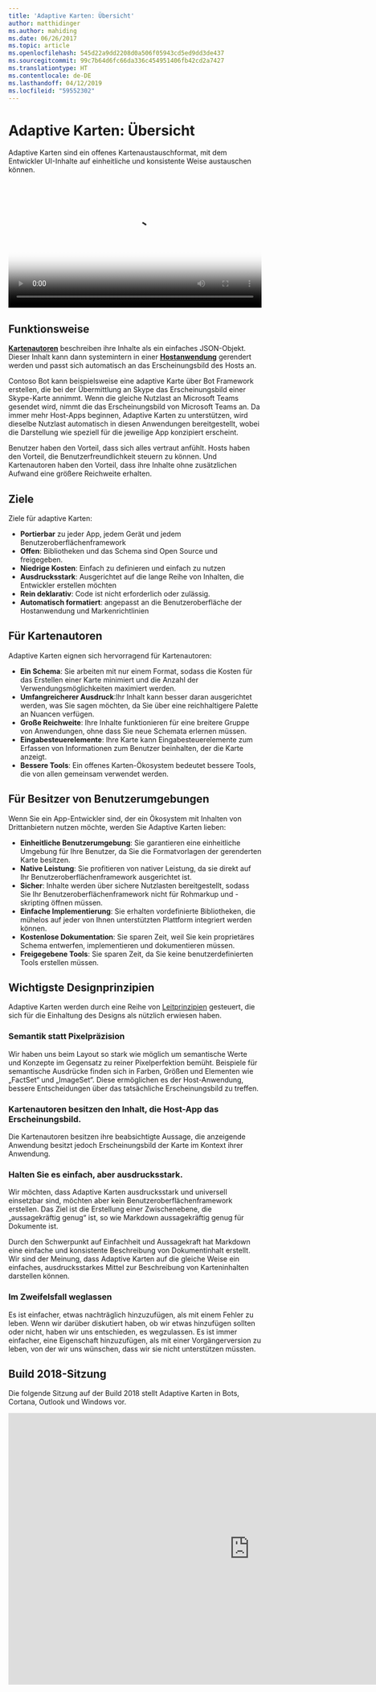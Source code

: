 ```yaml
---
title: 'Adaptive Karten: Übersicht'
author: matthidinger
ms.author: mahiding
ms.date: 06/26/2017
ms.topic: article
ms.openlocfilehash: 545d22a9dd2208d0a506f05943cd5ed9dd3de437
ms.sourcegitcommit: 99c7b64d6fc66da336c454951406fb42cd2a7427
ms.translationtype: HT
ms.contentlocale: de-DE
ms.lasthandoff: 04/12/2019
ms.locfileid: "59552302"
---
```

# <a name="adaptive-cards-overview"></a>Adaptive Karten: Übersicht 

Adaptive Karten sind ein offenes Kartenaustauschformat, mit dem Entwickler UI-Inhalte auf einheitliche und konsistente Weise austauschen können.

<video controls width="100%" poster="./content/videoposter.png">
    <source src="https://adaptivecardsblob.blob.core.windows.net/assets/AdaptiveCardsOverviewVideo.mp4" type="video/mp4">
</video>

## <a name="how-they-work"></a>Funktionsweise

[**Kartenautoren**](authoring-cards/getting-started.md) beschreiben ihre Inhalte als ein einfaches JSON-Objekt. Dieser Inhalt kann dann systemintern in einer [**Hostanwendung**](rendering-cards/getting-started.md) gerendert werden und passt sich automatisch an das Erscheinungsbild des Hosts an.

Contoso Bot kann beispielsweise eine adaptive Karte über Bot Framework erstellen, die bei der Übermittlung an Skype das Erscheinungsbild einer Skype-Karte annimmt. Wenn die gleiche Nutzlast an Microsoft Teams gesendet wird, nimmt die das Erscheinungsbild von Microsoft Teams an. Da immer mehr Host-Apps beginnen, Adaptive Karten zu unterstützen, wird dieselbe Nutzlast automatisch in diesen Anwendungen bereitgestellt, wobei die Darstellung wie speziell für die jeweilige App konzipiert erscheint.

Benutzer haben den Vorteil, dass sich alles vertraut anfühlt. Hosts haben den Vorteil, die Benutzerfreundlichkeit steuern zu können. Und Kartenautoren haben den Vorteil, dass ihre Inhalte ohne zusätzlichen Aufwand eine größere Reichweite erhalten.

## <a name="goals"></a>Ziele 

Ziele für adaptive Karten:

* **Portierbar** zu jeder App, jedem Gerät und jedem Benutzeroberflächenframework
* **Offen**: Bibliotheken und das Schema sind Open Source und freigegeben.
* **Niedrige Kosten**: Einfach zu definieren und einfach zu nutzen
* **Ausdrucksstark**: Ausgerichtet auf die lange Reihe von Inhalten, die Entwickler erstellen möchten
* **Rein deklarativ**: Code ist nicht erforderlich oder zulässig.
* **Automatisch formatiert**: angepasst an die Benutzeroberfläche der Hostanwendung und Markenrichtlinien

## <a name="for-card-authors"></a>Für Kartenautoren
Adaptive Karten eignen sich hervorragend für Kartenautoren:

* **Ein Schema**: Sie arbeiten mit nur einem Format, sodass die Kosten für das Erstellen einer Karte minimiert und die Anzahl der Verwendungsmöglichkeiten maximiert werden.
* **Umfangreicherer Ausdruck**:Ihr Inhalt kann besser daran ausgerichtet werden, was Sie sagen möchten, da Sie über eine reichhaltigere Palette an Nuancen verfügen.
* **Große Reichweite**: Ihre Inhalte funktionieren für eine breitere Gruppe von Anwendungen, ohne dass Sie neue Schemata erlernen müssen.
* **Eingabesteuerelemente**: Ihre Karte kann Eingabesteuerelemente zum Erfassen von Informationen zum Benutzer beinhalten, der die Karte anzeigt.
* **Bessere Tools**: Ein offenes Karten-Ökosystem bedeutet bessere Tools, die von allen gemeinsam verwendet werden.

## <a name="for-experience-owners"></a>Für Besitzer von Benutzerumgebungen
Wenn Sie ein App-Entwickler sind, der ein Ökosystem mit Inhalten von Drittanbietern nutzen möchte, werden Sie Adaptive Karten lieben:

* **Einheitliche Benutzerumgebung**: Sie garantieren eine einheitliche Umgebung für Ihre Benutzer, da Sie die Formatvorlagen der gerenderten Karte besitzen.
* **Native Leistung**: Sie profitieren von nativer Leistung, da sie direkt auf Ihr Benutzeroberflächenframework ausgerichtet ist.
* **Sicher**: Inhalte werden über sichere Nutzlasten bereitgestellt, sodass Sie Ihr Benutzeroberflächenframework nicht für Rohmarkup und -skripting öffnen müssen.
* **Einfache Implementierung**: Sie erhalten vordefinierte Bibliotheken, die mühelos auf jeder von Ihnen unterstützten Plattform integriert werden können. 
* **Kostenlose Dokumentation**: Sie sparen Zeit, weil Sie kein proprietäres Schema entwerfen, implementieren und dokumentieren müssen.
* **Freigegebene Tools**: Sie sparen Zeit, da Sie keine benutzerdefinierten Tools erstellen müssen.

## <a name="core-design-principles"></a>Wichtigste Designprinzipien 

Adaptive Karten werden durch eine Reihe von [Leitprinzipien](resources/principles.md) gesteuert, die sich für die Einhaltung des Designs als nützlich erwiesen haben. 

### <a name="semantic-instead-of-pixel-perfect"></a>Semantik statt Pixelpräzision
Wir haben uns beim Layout so stark wie möglich um semantische Werte und Konzepte im Gegensatz zu reiner Pixelperfektion bemüht. Beispiele für semantische Ausdrücke finden sich in Farben, Größen und Elementen wie „FactSet“ und „ImageSet“. Diese ermöglichen es der Host-Anwendung, bessere Entscheidungen über das tatsächliche Erscheinungsbild zu treffen.

### <a name="card-authors-own-the-content-host-app-owns-the-look-and-feel"></a>Kartenautoren besitzen den Inhalt, die Host-App das Erscheinungsbild.
Die Kartenautoren besitzen ihre beabsichtigte Aussage, die anzeigende Anwendung besitzt jedoch Erscheinungsbild der Karte im Kontext ihrer Anwendung.

### <a name="keep-it-simple-but-expressive"></a>Halten Sie es einfach, aber ausdrucksstark.
Wir möchten, dass Adaptive Karten ausdrucksstark und universell einsetzbar sind, möchten aber kein Benutzeroberflächenframework erstellen.  Das Ziel ist die Erstellung einer Zwischenebene, die „aussagekräftig genug“ ist, so wie Markdown aussagekräftig genug für Dokumente ist.

Durch den Schwerpunkt auf Einfachheit und Aussagekraft hat Markdown eine einfache und konsistente Beschreibung von Dokumentinhalt erstellt.  Wir sind der Meinung, dass Adaptive Karten auf die gleiche Weise ein einfaches, ausdrucksstarkes Mittel zur Beschreibung von Karteninhalten darstellen können.

### <a name="when-in-doubt-keep-it-out"></a>Im Zweifelsfall weglassen
Es ist einfacher, etwas nachträglich hinzuzufügen, als mit einem Fehler zu leben. Wenn wir darüber diskutiert haben, ob wir etwas hinzufügen sollten oder nicht, haben wir uns entschieden, es wegzulassen.  Es ist immer einfacher, eine Eigenschaft hinzuzufügen, als mit einer Vorgängerversion zu leben, von der wir uns wünschen, dass wir sie nicht unterstützen müssten.


## <a name="build-2018-session"></a>Build 2018-Sitzung

Die folgende Sitzung auf der Build 2018 stellt Adaptive Karten in Bots, Cortana, Outlook und Windows vor. 

<iframe src="https://medius.studios.ms/Embed/Video/BRK2401?SFYT=true" width="960" height="540" allowFullScreen frameBorder="0"></iframe>
